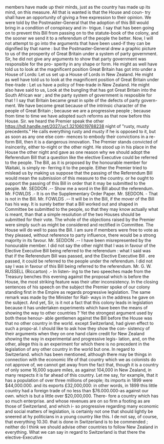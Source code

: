 members have made up their minds, just as the country has made up its mind, on this measure. All that is wanted is that the House and coun- try shall have an opportunity of giving a free expression to their opinion. We were told by the Postmaster-General that the adoption of this Bill would bring in a condition of conspiracy and in- trigue. I say that has been going on to prevent this Bill from passing on to the statute-book of the colony, and the sooner we send it to a referendum of the people the better. Now, I will not attempt to go into the arguments that have been used-if they can be dignified by that name : but the Postmaster-General drew a graphic picture to us of the prosperity of Great Britain under a system of party government. Sir, he did not give any arguments to show that party government was responsible for the pro- sperity in any shape or form. He might as well have told us to look at the magnificent position Great Britain has got into under a House of Lords: Let us set up a House of Lords in New Zealand. He might as well have told us to look at the magnificent position of Great Britain under free-trade : Let us have a policy of free-trade in New Zealand. He might also have said to us, Look at the bungling that has got Great Britain into the South African war ; and the party system of government is resposible for that ! I say that Britain became great in spite of the defects of party govern- ment. We have become great because of the intrinsic character of the people of Great Britain ; because we are a progressive people ; because from time to time we have adopted such reforms as that now before this House. Sir. we heard the Premier speak the other https://hdl.handle.net/2027/uc1.32106019788238 night of "rusty, musty precedents." He calls everything rusty and musty if he is opposed to it, but as soon as any one else com- mences to embody their convictions in a re- form Bill, then it is a dangerous innovation. The Premier stands convicted of insincerity, either to-night or the other night. He stood up in his place in the House the other night and gave as one reason why we should adopt the Referendum Bill that a question like the elective Executive could be referred to the people. The Bill, as it is proposed by the honourable member for Waitaki, is simply re- ferring it to the people. Either the Premier tried to mislead us by making us suppose that the passing of the Referendum Bill would mean the submission of this measure to the country. or he ought to support the passing of this Bill in order that it may be submitted to the people. Mr. SEDDON .-- Show me a word in the Bill about the referendum. Mr. FOWLDS .- It is on the Supplementary Order Paper. Mr. SEDDON. - That is not in the Bill. Mr. FOWLDS .-- It will be in the Bill, if the mover of the Bill has his way. It is surely better that a Bill worked out and shaped in Committee be submitted to the people, so that they may know actually what is meant, than that a simple resolution of the two Houses should be submitted for their vote. The whole of the objections raised by the Premier were simply such as might be considered and rectified in Committee. The House will do well to pass the Bill. I am sure if members were free to vote as they pleased, without reference to party influence, there would be a strong majority in its favour. Mr. SEDDON .-- I have been misrepresented by the honourable member. I did not say the other night that I was in favour of the Elective Executive Bill being referred to the referendum : what I said was that if the Referendum Bill was passed, and the Elective Executive Bill . ere passed, it could be referred to the people under the referendum. I did not say I was in favour of this Bill being referred to the referendum. Mr. G. W. RUSSELL (Riccarton) .- In listen- ing to the two speeches made from the Treasury benches this evening against the proposal which is before the House, the most striking feature was their utter inconsistency. In the closing sentences of his speech on the subject the Premier spoke of our colony standing first in the Empire as regards progressive legislation. The same remark was made by the Minister for Rail- ways in the address he gave on the subject. And yet, Sir, is it not a fact that this colony leads in legislation because it has undertaken experiments which have been the means of showing the way to other countries ? Yet the strongest argument used by both these henour- able gentlemen against the Bill before the House was that no other country in the world. except Switzerland, had given effect to such a propo-al. I should like to ask how they show the con- sistency of their arguments when they on one hand claim credit for New Zealand showing the way in experimental and progressive legis- lation, and, on the other, allege this is an experiment for which there is no precedent in the legislation of any other country in the world but one. In regard to Switzerland. which has been mentioned, although there may be things in connection with the economic life of that country which we as colonists do not approve of, we cannot get away from the fact that, though it is a country of only some 16,000 square miles, as against 104,000 in New Zealand, in many respects it is far ahead of this country. Let me say, for example, that it has a population of over three millions of people; its imports in 1899 were $44,000.000. and its exports £32,000,000: in other words, in 1899 this little country had a foreign trade of no less than $76.000.000-as against our own. which is but a little over $20,000,000. There- fore a country which has so much enterprise. and whose revenues are on so firm a footing as are those of Switzerland, and which i- so progressive regarding many economic and social matters of legislation, is certainly not one that should lightly be sneered at hy politicians in a young country like this. I de not say, of course, that everything 10.30. that is done in Switzerland is to be commended ; neither do I think we should advise other countries to follow New Zealand in everything. What we can say in regard to Switzerland is that there the elective-Executive 